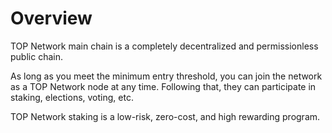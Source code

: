 # Overview

TOP Network main chain is a completely decentralized and permissionless public chain.

As long as you meet the minimum entry threshold, you can join the network as a TOP Network node at any time. Following that, they can participate in staking, elections, voting, etc.

TOP Network staking is a low-risk, zero-cost, and high rewarding program.